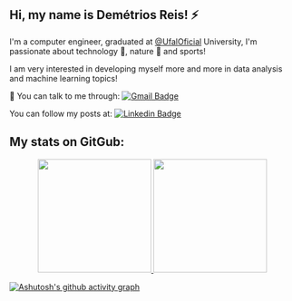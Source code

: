 ## Hi, my name is Demétrios Reis! ⚡ 

I'm a computer engineer, graduated at [@UfalOficial](https://twitter.com/UfalOficial) University, I'm passionate about technology 🔭, nature 🌱 and sports!

I am very interested in developing myself more and more in data analysis and machine learning topics!

💬 You can talk to me through: [![Gmail Badge](https://img.shields.io/badge/-Gmail-c14438?style=flat-square&logo=Gmail&logoColor=white&link=mailto:kbcs2@cin.ufpe.br)](mailto:demetriosreis1@gmail.com )

You can follow my posts at: [![Linkedin Badge](https://img.shields.io/badge/-LinkedIn-blue?style=flat-square&logo=Linkedin&logoColor=white&link=https://www.linkedin.com/in/demetrios-reis//)](https://www.linkedin.com/in/demetrios-reis/)

## My stats on GitGub: 

<div align="center">
  <a href="https://github.com/Reis25">
  <img height="200em" src="https://github-readme-stats.vercel.app/api?username=Reis25&show_icons=true&theme=react&include_all_commits=true&count_private=true"/>
  <img height="200em" src="https://github-readme-stats.vercel.app/api/top-langs/?username=Reis25&layout=compact&langs_count=7&theme=react"/>
</div>



![Ashutosh's github activity graph](https://activity-graph.herokuapp.com/graph?username=Reis25&theme=react-dark)
